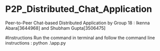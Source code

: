 # P2P_Distributed_Chat_Application
Peer-to-Peer Chat-based Distributed Application by Group 18 :  Ikenna Abara[3644968] and Shubham Gupta[3506475]


#Instructions
Run the command in terminal and follow the command line instructions :
python .\app.py 